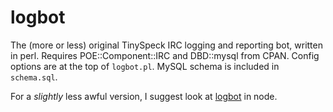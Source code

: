 logbot
======

The (more or less) original TinySpeck IRC logging and reporting bot, written in perl.
Requires POE::Component::IRC and DBD::mysql from CPAN.
Config options are at the top of <code>logbot.pl</code>.
MySQL schema is included in <code>schema.sql</code>.

For a <i>slightly</i> less awful version, I suggest look at <a href="https://github.com/tinyspeck/logbot">logbot</a> in node.
